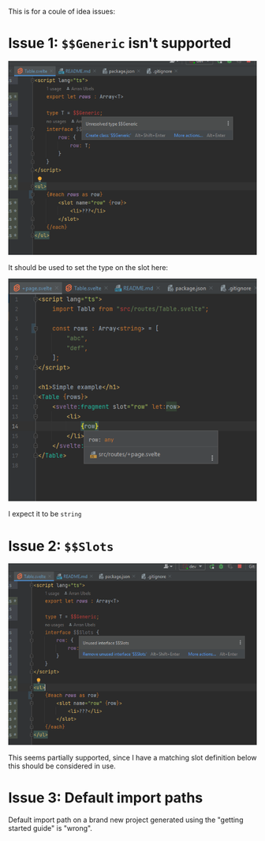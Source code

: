 This is for a coule of idea issues:

# Issue 1: `$$Generic` isn't supported


![img_1.png](img_1.png)

It should be used to set the type on the slot here:

![img_3.png](img_3.png)

I expect it to be `string`

# Issue 2: `$$Slots`

![img.png](img.png)

This seems partially supported, since I have a matching 
slot definition below this should be considered in use.

# Issue 3: Default import paths

Default import path on a brand new project generated using the "getting started guide" is "wrong".
